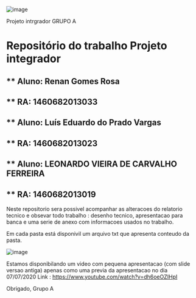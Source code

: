 ![image](https://user-images.githubusercontent.com/61891850/86377045-34fa7b80-bc5e-11ea-9bd7-9338dff8c8d7.png)


Projeto intrgrador
GRUPO A



# Repositório do trabalho Projeto integrador
## ** Aluno: Renan Gomes Rosa
## ** RA: 1460682013033
## ** Aluno: Luís Eduardo do Prado Vargas
## ** RA: 1460682013023
## ** Aluno: LEONARDO VIEIRA DE CARVALHO FERREIRA
## ** RA: 1460682013019

Neste repositorio sera possivel acompanhar as alteracoes do relatorio tecnico e obsevar todo trabalho : desenho tecnico, apresentacao para banca e uma serie de anexo com informacoes usados no trabalho.


Em cada pasta está disponivil um arquivo txt que apresenta conteudo da pasta.

![image](https://user-images.githubusercontent.com/61891850/86855266-61fcc300-c090-11ea-847d-5798aaea5dd0.png)


Estamos disponibilando um video com pequena apresentacao (com slide versao antiga) apenas como uma previa da apresentacao no dia 07/07/2020
Link : https://www.youtube.com/watch?v=dh6oeOZIHpI

Obrigado, Grupo A
